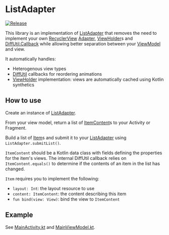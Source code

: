 # ListAdapter
[![Release](https://jitpack.io/v/velos/listadapter-android.svg)](https://jitpack.io/#velos/listadapter-android)

This library is an implementation of
[ListAdapter](https://developer.android.com/reference/kotlin/androidx/recyclerview/widget/ListAdapter)
that removes the need to implement your own
[RecyclerView](https://developer.android.com/reference/kotlin/androidx/recyclerview/widget/RecyclerView)
[Adapter](https://developer.android.com/reference/kotlin/androidx/recyclerview/widget/RecyclerView.Adapter),
[ViewHolder](https://developer.android.com/reference/kotlin/androidx/recyclerview/widget/RecyclerView.ViewHolder)s
and [DiffUtil.Callback](https://developer.android.com/reference/androidx/recyclerview/widget/DiffUtil.Callback)
while allowing better separation between your
[ViewModel](https://developer.android.com/reference/androidx/lifecycle/ViewModel) and view.

It automatically handles:

* Heterogenous view types
* [DiffUtil](https://developer.android.com/reference/androidx/recyclerview/widget/DiffUtil) callbacks for reordering animations
* [ViewHolder](https://developer.android.com/reference/kotlin/androidx/recyclerview/widget/RecyclerView.ViewHolder)
implementation: views are automatically cached using Kotlin synthetics


## How to use
Create an instance of [ListAdapter](library/src/main/java/com/velosmobile/listadapter/ListAdapter.kt).

From your view model, return a list of [ItemContent](library/src/main/java/com/velosmobile/listadapter/ItemContent.kt)s to your Activity or Fragment.

Build a list of [Item](library/src/main/java/com/velosmobile/listadapter/Item.kt)s and submit it to your [ListAdapter](library/src/main/java/com/velosmobile/listadapter/ListAdapter.kt) using `ListAdapter.submitList()`.

`ItemContent` should be a Kotlin data class with fields defining the properties for the item's views. The internal DiffUtil callback relies on `ItemContent.equals()` to determine if the contents of an item in the list has changed.

`Item` requires you to implement the following:
- `layout: Int`: the layout resource to use
- `content: ItemContent`: the content describing this item
- `fun bind(view: View)`: bind the view to `ItemContent`

## Example
See [MainActivity.kt](app/src/main/java/com/velosmobile/listadapter/app/MainActivity.kt)
and [MainViewModel.kt](app/src/main/java/com/velosmobile/listadapter/app/viewmodel/MainViewModel.kt).